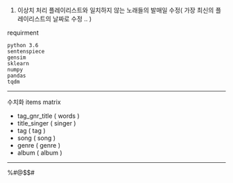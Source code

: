 1. 이상치 처리
    플레이리스트와 일치하지 않는 노래들의 발매일 수정( 가장 최신의 플레이리스트의 날짜로 수정 .. )
    
requirment
```
python 3.6
sentenspiece
gensim
sklearn
numpy 
pandas
tqdm
```

-----
수치화 items matrix
- tag_gnr_title ( words )
- title_singer ( singer )
- tag ( tag )
- song ( song )
- genre ( genre )
- album ( album )

---- 


%#@$$# 


